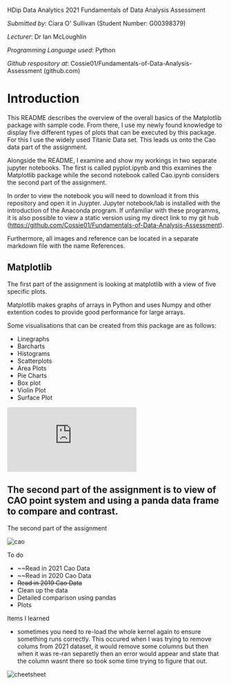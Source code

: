 HDip Data Analytics 2021 Fundamentals of Data Analysis Assessment

*Submitted by*: Ciara O' Sullivan (Student Number: G00398379)

*Lecturer*: Dr Ian McLoughlin 

*Programming Language used*: Python 

*Github respository at*: Cossie01/Fundamentals-of-Data-Analysis-Assessment (github.com)


# Introduction

This README describes the overview of the overall basics of the Matplotlib package with sample code. From there, I use my newly found knowledge to display five different types of plots that can be executed by this package. For this I use the widely used Titanic Data set. This leads us onto the Cao data part of the assignment.


Alongside the README, I examine and show my workings in two separate jupyter notebooks. The first is called pyplot.ipynb and this examines the Matplotlib package while the second notebook called Cao.ipynb considers the second part of the assignment. 


In order to view the notebook you will need to download it from this repository and open it in Juypter. Jupyter notebook/lab is installed with the introduction of the Anaconda program. If unfamiliar with these programms, it is also possible to view a static version using my direct link to my git hub (https://github.com/Cossie01/Fundamentals-of-Data-Analysis-Assessment).


Furthermore, all images and reference can be located in a separate markdown file with the name References. 


## Matplotlib

The first part of the assignment is looking at matplotlib with a view of five specific plots.

Matplotlib makes graphs of arrays in Python and uses Numpy and other extention codes to provide good performance for large arrays.

Some visualisations that can be created from this package are as follows:

* Linegraphs
* Barcharts
* Histograms
* Scatterplots
* Area Plots
* Pie Charts
* Box plot
* Violin Plot
* Surface Plot

![matplotlib](https://matplotlib.org/3.4.3/index.html) 


## The second part of the assignment is to view of CAO point system and using a panda data frame to compare and contrast.

The second part of the assignment

![cao](https://upload.wikimedia.org/wikipedia/commons/5/51/Central_Applications_Office.png)


To do
- ~~Read in 2021 Cao Data
- ~~Read in 2020 Cao Data
- ~~Read in 2019 Cao Data~~
- Clean up the data
- Detailed comparison using pandas
- Plots 

Items I learned

- sometimes you need to re-load the whole kernel again to ensure something runs correctly. This occured when I was trying to remove colums from 2021 dataset, it would remove some columns but then when it was re-ran separetly then an error would appear and state that the column wasnt there so took some time trying to figure that out. 

![cheetsheet](https://st11.ning.com/topology/rest/1.0/file/get/2808327959?profile=original)